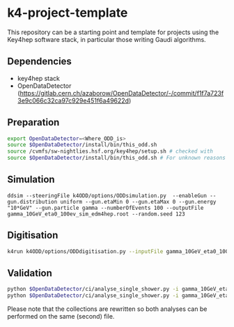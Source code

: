 # k4-project-template


This repository can be a starting point and template for projects using the Key4hep software stack, in particular those writing Gaudi algorithms.


## Dependencies

* key4hep stack
* OpenDataDetector (https://gitlab.cern.ch/azaborow/OpenDataDetector/-/commit/f1f7a723f3e9c066c32ca97c929e451f6a49622d)

## Preparation

``` bash
export OpenDataDetector=<Where_ODD_is>
source $OpenDataDetector/install/bin/this_odd.sh
source /cvmfs/sw-nightlies.hsf.org/key4hep/setup.sh # checked with         source /cvmfs/sw-nightlies.hsf.org/key4hep/setup.sh -r 2025-06-16
source $OpenDataDetector/install/bin/this_odd.sh # For unknown reasons needed twice (otherwise factory complaint)
```

## Simulation

```
ddsim --steeringFile k4ODD/options/ODDsimulation.py  --enableGun --gun.distribution uniform --gun.etaMin 0 --gun.etaMax 0 --gun.energy "10*GeV" --gun.particle gamma --numberOfEvents 100 --outputFile gamma_10GeV_eta0_100ev_sim_edm4hep.root --random.seed 123
```

## Digitisation

``` bash
k4run k4ODD/options/ODDdigitisation.py --inputFile gamma_10GeV_eta0_100ev_sim_edm4hep.root --outputFile gamma_10GeV_eta0_100ev_digi_edm4hep.root
```

## Validation

``` bash
python $OpenDataDetector/ci/analyse_single_shower.py -i gamma_10GeV_eta0_100ev_sim_edm4hep.root
python $OpenDataDetector/ci/analyse_single_shower.py -i gamma_10GeV_eta0_100ev_digi_edm4hep.root --digi
```

Please note that the collections are rewritten so both analyses can be performed on the same (second) file.

